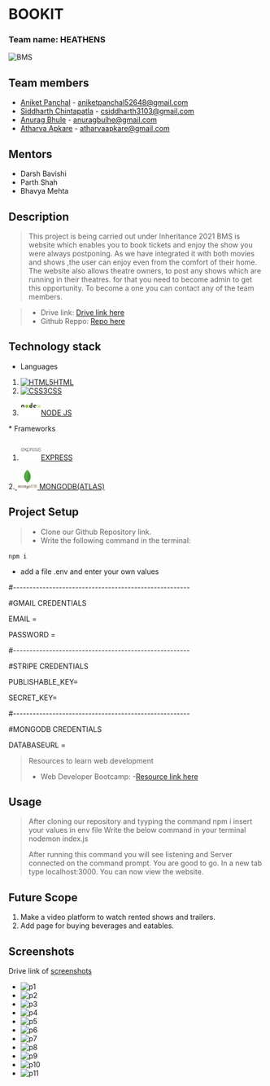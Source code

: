# BOOKIT

### Team name: HEATHENS
<img src="https://www.ayresadventures.com/wp-content/uploads/2014/02/BMS-Logo.png" alt="BMS" class="center">




## Team members
* [Aniket Panchal](https://github.com/aniketpanchal52648) - aniketpanchal52648@gmail.com
* [Siddharth Chintapatla](https://github.com/siddharthc-ATSKI) - csiddharth3103@gmail.com
* [Anurag Bhule](https://github.com/Anurag907922) - anuragbulhe@gmail.com
* [Atharva Apkare](https://github.com/atharvaapkare) - atharvaapkare@gmail.com

## Mentors
* Darsh Bavishi
* Parth Shah
* Bhavya Mehta

## Description
>This project is being carried out under Inheritance 
>2021
>BMS is website which enables you to book tickets 
>and enjoy the show you were always postponing.
>As we have integrated it with both movies and shows 
>,the user  can enjoy even from the comfort of their home.
>The website also allows theatre owners, to post any 
> shows which are running in their theatres.
>for that you need to become admin to get this opportunity.
> To become a one you can contact any of the team members.

>* Drive link: [Drive link here](https://drive.google.com/file/d/1aKytgbJ7k_OUX3qk3CsbQiJpRpofBW5A/view?usp=sharing)
>* Github Reppo: [Repo here](https://github.com/siddharthc-ATSKI/BMS)
## Technology stack
* Languages
1. <a href="https://www.w3.org/TR/html5/" title="HTML5"><img src="https://github.com/get-icon/geticon/raw/master/icons/html-5.svg" alt="HTML5" width="40px" height="40px">HTML</a>
2. <a href="https://www.w3.org/TR/CSS/" title="CSS3"><img src="https://github.com/get-icon/geticon/raw/master/icons/css-3.svg" alt="CSS3" width="40px" height="40px">CSS</a>
3. <a href="https://nodejs.org" target="_blank"> <img src="https://raw.githubusercontent.com/devicons/devicon/master/icons/nodejs/nodejs-original-wordmark.svg" alt="nodejs" width="40" height="40"/>NODE JS
</a>
* Frameworks

1. <a href="https://expressjs.com" target="_blank"> <img src="https://raw.githubusercontent.com/devicons/devicon/master/icons/express/express-original-wordmark.svg" alt="express" width="40" height="40">EXPRESS </a>

2.<a href="https://www.mongodb.com/" target="_blank"> <img src="https://raw.githubusercontent.com/devicons/devicon/master/icons/mongodb/mongodb-original-wordmark.svg" alt="mongodb" width="40" height="40">  MONGODB(ATLAS)</a>
 


## Project Setup
>* Clone our Github Repository link.
>* Write the following command in the terminal:

```
npm i

```
* add a file .env and enter your own values






#------------------------------------------------------

#GMAIL CREDENTIALS

EMAIL = 

PASSWORD = 

#------------------------------------------------------


#STRIPE CREDENTIALS


PUBLISHABLE_KEY=

SECRET_KEY=

#------------------------------------------------------

#MONGODB CREDENTIALS

DATABASEURL = 


>Resources to learn web development
>  * Web Developer Bootcamp: -[Resource link here](https://www.udemy.com/course/the-web-developer-bootcamp/)

## Usage
>After cloning our repository and  tyyping the command npm i
>insert your values in env file
>Write the below command in your terminal
>nodemon index.js
>
>After running this command you will see listening and Server connected on the command prompt.
> You are good to go.
In a new tab type localhost:3000. You can now view the website.
>


## Future Scope
1. Make a video platform to watch rented shows and trailers.
2. Add page for buying beverages and eatables.

## Screenshots
Drive link of [screenshots](https://drive.google.com/drive/u/1/folders/10WqJZul27zALj2v6LHj2BJAhv1ZDQu4l)


* ![p1](https://drive.google.com/file/d/1_uCFXBtG-GClbI-Yamno_xObwdKgUTkA/view?usp=sharing)
* ![p2](https://drive.google.com/file/d/15xN_35T-tPy4k_d8LpOmTz9h8vjFgT0o/view?usp=sharing)
* ![p3](https://drive.google.com/file/d/13DFZmPo5BifCJx8FKtUnV6vU53C0RcT_/view?usp=sharing)
* ![p4](https://drive.google.com/file/d/17MboJNsc8eGHV5G74oECQUWeaBwJ8ZYE/view?usp=sharing)
* ![p5](https://drive.google.com/file/d/1krHFH3mkM9Fs3vuxysWrPSZyaeLhRp9_/view?usp=sharing)
* ![p6](https://drive.google.com/file/d/1e6pgTz_PIR4-MHzPeq3iYHupqXBKNLFb/view?usp=sharing)
* ![p7](https://drive.google.com/file/d/1EqGS2JN0L5pTr39bstxRSU_KteON0hxY/view?usp=sharing)
* ![p8](https://drive.google.com/file/d/13VTGSP32po-vFhkYlJjuADxmZBe9OQyv/view?usp=sharing)
* ![p9](https://drive.google.com/file/d/1mqyo85cRfW72Apj6LXn_DjeOwMaK593o/view?usp=sharing)
* ![p10](https://drive.google.com/file/d/1cM9JjvEAMw-yNrF5cH-O0IExge2f91Mu/view?usp=sharing)
* ![p11](https://drive.google.com/file/d/1aKytgbJ7k_OUX3qk3CsbQiJpRpofBW5A/view?usp=sharing)



